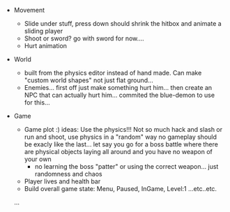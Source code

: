 - Movement
  - Slide under stuff, press down should shrink the hitbox and animate a sliding player
  - Shoot or sword? go with sword for now....
  - Hurt animation
      
- World
  - built from the physics editor instead of hand made. Can make "custom world shapes" not just flat ground...         
  - Enemies... first off just make something hurt him... then create an NPC that can actually hurt him... commited the blue-demon to use for this...
   
  
- Game
  - Game plot :)
    ideas:
    Use the physics!!! Not so much hack and slash or run and shoot, use physics in a "random" 
    way no gameplay should be exacly like the last... let say you go for a boss battle where there are physical objects laying all around and you have no weapon of your own
    - no learning the boss "patter" or using the correct weapon... just randomness and chaos
  - Player lives and health bar
  - Build overall game state: Menu, Paused, InGame, Level:1 ...etc..etc.
  
  ...  
    
